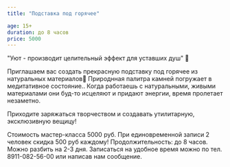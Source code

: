 ```yaml
---
title: "Подставка под горячее"

age: 15+
duration: до 8 часов
price: 5000
---
```

"Уют - производит целительный эффект для уставших душ" 🥰

Приглашаем вас создать прекрасную подставку под горячее из натуральных материалов🌿
Природнная палитра камней погружает в медитативное состояние..
Когда работаешь с натуральными, живыми материалами они буд-то исцеляют и придают энергии, время пролетает незаметно.

Приходите заряжаться творчеством и создавать утилитарную, эксклюзивную вещицу!

Стоимость мастер-класса 5000 руб.
При единовременной записи 2 человек скидка 500 руб каждому!
Продолжительность: до 8 часов. Можно разбить на 2-3 дня.
Записаться на удобное время можно по тел. 8911-082-56-00 или написав нам сообщение.